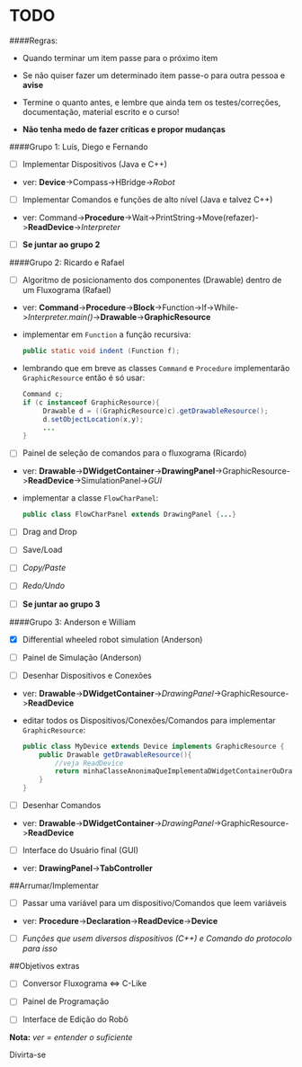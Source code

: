 TODO
=====

####Regras:

 - Quando terminar um item passe para o próximo item

 - Se não quiser fazer um determinado item passe-o para outra pessoa e **avise**

 - Termine o quanto antes, e lembre que ainda tem os testes/correções, documentação, material escrito e o curso!
 
 - **Não tenha medo de fazer críticas e propor mudanças**


####Grupo 1: Luís, Diego e Fernando

 - [ ] Implementar Dispositivos (Java e C++)

  - ver: **Device**->Compass->HBridge->*Robot*

 - [ ] Implementar Comandos e funções de alto nível (Java e  talvez C++)

  - ver: Command->**Procedure**->Wait->PrintString->Move(refazer)->**ReadDevice**->*Interpreter*

 - [ ] **Se juntar ao grupo 2**

####Grupo 2: Ricardo e Rafael

 - [ ] Algoritmo de posicionamento dos componentes (Drawable) dentro de um Fluxograma (Rafael)

  - ver: **Command**->**Procedure**->**Block**->Function->If->While->*Interpreter.main()*->**Drawable**->**GraphicResource**
  
  - implementar em `Function` a função recursiva:

     ```java
     public static void indent (Function f); 
     ```
     
  - lembrando que em breve as classes `Command` e `Procedure` implementarão `GraphicResource` então é só usar:
     ```java
     Command c;
     if (c instanceof GraphicResource){
          Drawable d = ((GraphicResource)c).getDrawableResource();
          d.setObjectLocation(x,y);
          ...
     }
     
     ```

 - [ ] Painel de seleção de comandos para o fluxograma (Ricardo)
 
  - ver: **Drawable**->**DWidgetContainer**->**DrawingPanel**->GraphicResource->**ReadDevice**->SimulationPanel->*GUI*
  - implementar a classe `FlowCharPanel`:
  
     ```java
     public class FlowCharPanel extends DrawingPanel {...}
     ```

 - [ ] Drag and Drop

 - [ ] Save/Load

 - [ ] *Copy/Paste*

 - [ ] *Redo/Undo*

 - [ ] **Se juntar ao grupo 3**

####Grupo 3: Anderson e William

 - [x] Differential wheeled robot simulation (Anderson)

 - [ ] Painel de Simulação (Anderson)

 - [ ] Desenhar Dispositivos e Conexões
 
  - ver: **Drawable**->**DWidgetContainer**->*DrawingPanel*->GraphicResource->**ReadDevice**
  - editar todos os Dispositivos/Conexões/Comandos para implementar `GraphicResource`:
  
     ```java
     public class MyDevice extends Device implements GraphicResource {
         public Drawable getDrawableResource(){
             //veja ReadDevice
             return minhaClasseAnonimaQueImplementaDWidgetContainerOuDrawableETambemEhMembroDeMyDevice;
         }
     }
     ```
  

 - [ ] Desenhar Comandos

  - ver: **Drawable**->**DWidgetContainer**->*DrawingPanel*->GraphicResource->**ReadDevice**

 - [ ] Interface do Usuário final (GUI)
 
  - ver: **DrawingPanel**->**TabController**

##Arrumar/Implementar

- [ ] Passar uma variável para um dispositivo/Comandos que leem variáveis

 - ver: **Procedure**->**Declaration**->**ReadDevice**->**Device**

- [ ] *Funções que usem diversos dispositivos (C++) e Comando do protocolo para isso*

##Objetivos extras

 - [ ] Conversor Fluxograma <=> C-Like

 - [ ] Painel de Programação

 - [ ] Interface de Edição do Robô
 
**Nota:** *ver = entender o suficiente*

Divirta-se

